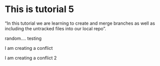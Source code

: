 # This is tutorial 5


“In this tutorial we are learning to create and merge branches as well as including the untracked files into our local repo”.

random.... testing



I am creating a conflict 



I am creating a conflict 2

